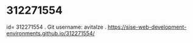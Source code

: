 # 312271554
id= 312271554 .
Git username: avitalze . 
https://sise-web-development-environments.github.io/312271554/ 
